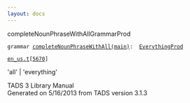 ```yaml
---
layout: docs
---
```

<span class="title">completeNounPhraseWithAll</span><span class="type">GrammarProd</span>

`grammar `<span class="classExtLink">[`completeNounPhraseWithAll(main)`](../object/completeNounPhraseWithAll(main).html)</span>` :   `[`EverythingProd`](../object/EverythingProd.html)

[`en_us.t`](../file/en_us.t.html)`[`[`5670`](../source/en_us.t.html#5670)`]`



'all' \| 'everything'  





TADS 3 Library Manual  
Generated on 5/16/2013 from TADS version 3.1.3


